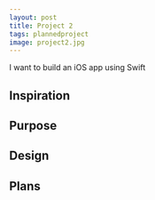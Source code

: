 ```yaml
---
layout: post
title: Project 2
tags: plannedproject
image: project2.jpg
---
```


I want to build an iOS app using Swift

## Inspiration

## Purpose

## Design

## Plans
